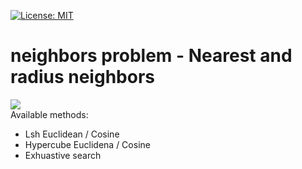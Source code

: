 [![License: MIT](https://img.shields.io/badge/License-MIT-yellow.svg)](https://opensource.org/licenses/MIT)
# neighbors problem - Nearest and radius neighbors
<img src="https://cdn-images-1.medium.com/max/1600/0*Sk18h9op6uK9EpT8."> <br />
Available methods: 
* Lsh Euclidean / Cosine
* Hypercube Euclidena / Cosine
* Exhuastive search
